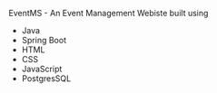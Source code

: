 EventMS - An Event Management Webiste built using
- Java
- Spring Boot
- HTML
- CSS
- JavaScript
- PostgresSQL
